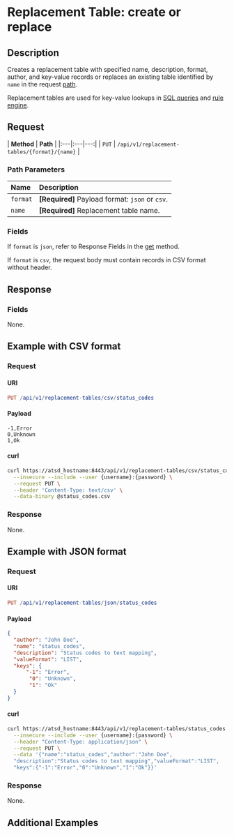 # Replacement Table: create or replace

## Description

Creates a replacement table with specified name, description, format, author, and key-value records or replaces an existing table identified by `name` in the request [path](#path-parameters).

Replacement tables are used for key-value lookups in [SQL queries](../../../sql/README.md#lookup) and [rule engine](../../../rule-engine/functions-lookup.md#lookup).

## Request

| **Method** | **Path** |
|:---|:---|---:|
| `PUT` | `/api/v1/replacement-tables/{format}/{name}`  |

### Path Parameters

| **Name** | **Description** |
|:---|:---|
| `format` | **[Required]** Payload format: `json` or `csv`. |
| `name` | **[Required]** Replacement table name. |

### Fields

If `format` is `json`, refer to Response Fields in the [get](get.md#fields) method.

If `format` is `csv`, the request body must contain records in CSV format without header.

## Response

### Fields

None.

## Example with CSV format

### Request

#### URI

```elm
PUT /api/v1/replacement-tables/csv/status_codes
```

#### Payload

```csv
-1,Error
0,Unknown
1,Ok
```

#### curl

```bash
curl https://atsd_hostname:8443/api/v1/replacement-tables/csv/status_codes \
  --insecure --include --user {username}:{password} \
  --request PUT \
  --header 'Content-Type: text/csv' \
  --data-binary @status_codes.csv
```

### Response

None.

## Example with JSON format

### Request

#### URI

```elm
PUT /api/v1/replacement-tables/json/status_codes
```

#### Payload

```json
{
  "author": "John Doe",
  "name": "status_codes",
  "description": "Status codes to text mapping",
  "valueFormat": "LIST",
  "keys": {
      "-1": "Error",
       "0": "Unknown",
       "1": "Ok"
  }
}
```

#### curl

```bash
curl https://atsd_hostname:8443/api/v1/replacement-tables/status_codes \
  --insecure --include --user {username}:{password} \
  --header "Content-Type: application/json" \
  --request PUT \
  --data '{"name":"status_codes","author":"John Doe",
  "description":"Status codes to text mapping","valueFormat":"LIST",
  "keys":{"-1":"Error","0":"Unknown","1":"Ok"}}'
```

### Response

None.

## Additional Examples
